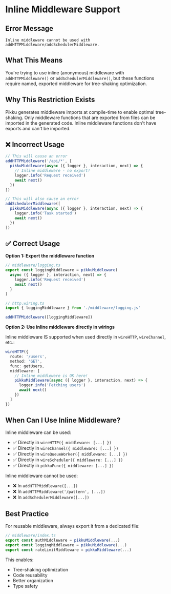 # Inline Middleware Support

## Error Message

```
Inline middleware cannot be used with addHTTPMiddleware/addSchedulerMiddleware.
```

## What This Means

You're trying to use inline (anonymous) middleware with `addHTTPMiddleware()` or `addSchedulerMiddleware()`, but these functions require named, exported middleware for tree-shaking optimization.

## Why This Restriction Exists

Pikku generates middleware imports at compile-time to enable optimal tree-shaking. Only middleware functions that are exported from files can be imported in the generated code. Inline middleware functions don't have exports and can't be imported.

## ❌ Incorrect Usage

```typescript
// This will cause an error
addHTTPMiddleware('/api/*', [
  pikkuMiddleware(async ({ logger }, interaction, next) => {
    // Inline middleware - no export!
    logger.info('Request received')
    await next()
  })
])
```

```typescript
// This will also cause an error
addSchedulerMiddleware([
  pikkuMiddleware(async ({ logger }, interaction, next) => {
    logger.info('Task started')
    await next()
  })
])
```

## ✅ Correct Usage

**Option 1: Export the middleware function**

```typescript
// middleware/logging.ts
export const loggingMiddleware = pikkuMiddleware(
  async ({ logger }, interaction, next) => {
    logger.info('Request received')
    await next()
  }
)

// http.wiring.ts
import { loggingMiddleware } from './middleware/logging.js'

addHTTPMiddleware([loggingMiddleware])
```

**Option 2: Use inline middleware directly in wirings**

Inline middleware IS supported when used directly in `wireHTTP`, `wireChannel`, etc.:

```typescript
wireHTTP({
  route: '/users',
  method: 'GET',
  func: getUsers,
  middleware: [
    // Inline middleware is OK here!
    pikkuMiddleware(async ({ logger }, interaction, next) => {
      logger.info('Fetching users')
      await next()
    })
  ]
})
```

## When Can I Use Inline Middleware?

Inline middleware can be used:
- ✅ Directly in `wireHTTP({ middleware: [...] })`
- ✅ Directly in `wireChannel({ middleware: [...] })`
- ✅ Directly in `wireQueueWorker({ middleware: [...] })`
- ✅ Directly in `wireScheduler({ middleware: [...] })`
- ✅ Directly in `pikkuFunc({ middleware: [...] })`

Inline middleware cannot be used:
- ❌ In `addHTTPMiddleware([...])`
- ❌ In `addHTTPMiddleware('/pattern', [...])`
- ❌ In `addSchedulerMiddleware([...])`

## Best Practice

For reusable middleware, always export it from a dedicated file:

```typescript
// middleware/index.ts
export const authMiddleware = pikkuMiddleware(...)
export const loggingMiddleware = pikkuMiddleware(...)
export const rateLimitMiddleware = pikkuMiddleware(...)
```

This enables:
- Tree-shaking optimization
- Code reusability
- Better organization
- Type safety
